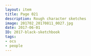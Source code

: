 ```yaml
---
layout: item
title: Page 021
description: Rough character sketches
image: 201702_20170811_0027.jpg
date: 2017-06-01
ID: 2017-black-sketchbook
tags: 
- ocs 
- people
---
```

